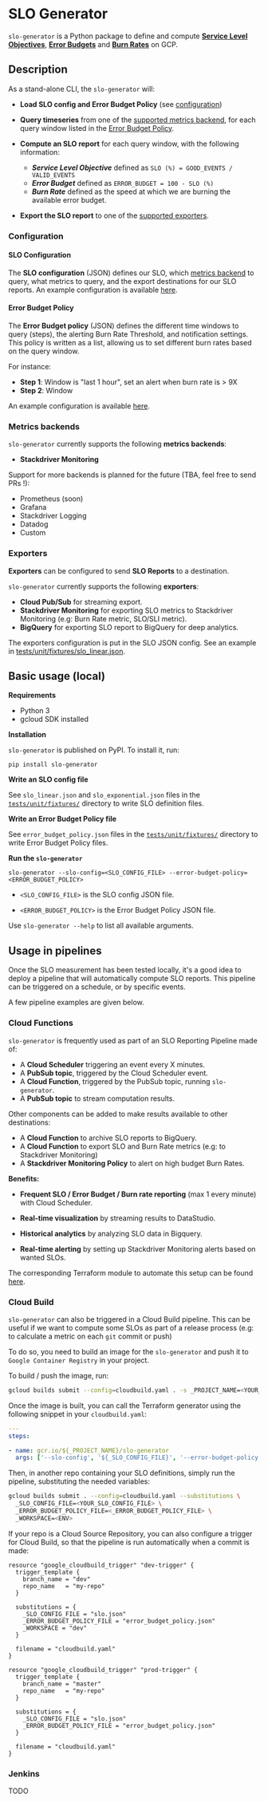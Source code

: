 # SLO Generator

`slo-generator` is a Python package to define and compute **[Service Level Objectives](https://landing.google.com/sre/sre-book/chapters/service-level-objectives/)**, **[Error Budgets](https://landing.google.com/sre/sre-book/chapters/embracing-risk/#xref_risk-management_unreliability-budgets)** and **[Burn Rates](https://landing.google.com/sre/workbook/chapters/alerting-on-slos/)** on GCP.

## Description
As a stand-alone CLI, the `slo-generator` will:

  * **Load SLO config and Error Budget Policy** (see [configuration](#configuration))

  * **Query timeseries** from one of the [supported metrics backend](#metrics-backends), for each query window listed in the [Error Budget Policy](#error-budget-policy).

  * **Compute an SLO report** for each query window, with the following information:
    * ***Service Level Objective*** defined as `SLO (%) = GOOD_EVENTS / VALID_EVENTS`
    * ***Error Budget*** defined as `ERROR_BUDGET = 100 - SLO (%)`
    * ***Burn Rate*** defined as the speed at which we are burning the available error budget.


  * **Export the SLO report** to one of the [supported exporters](#exporters).

### Configuration

#### SLO Configuration
The **SLO configuration** (JSON) defines our SLO, which [metrics backend](#backends)
to query, what metrics to query, and the export destinations for our SLO
reports. An example configuration is available [here](./tests/unit/fixtures/slo_linear.json).

#### Error Budget Policy
The **Error Budget policy** (JSON) defines the different time windows to query
(steps), the alerting Burn Rate Threshold, and notification settings. This policy
is written as a list, allowing us to set different burn rates based on the query
window.

For instance:
  * **Step 1**: Window is "last 1 hour", set an alert when burn rate is > 9X
  * **Step 2**: Window

An example configuration is available [here](./tests/unit/fixtures/error_budget_policy.json).

### Metrics backends
`slo-generator` currently supports the following **metrics backends**:
- **Stackdriver Monitoring**

Support for more backends is planned for the future (TBA, feel free to send PRs !):
- Prometheus (soon)
- Grafana
- Stackdriver Logging
- Datadog
- Custom

### Exporters
**Exporters** can be configured to send **SLO Reports** to a destination.

`slo-generator` currently supports the following **exporters**:
- **Cloud Pub/Sub** for streaming export.
- **Stackdriver Monitoring** for exporting SLO metrics to Stackdriver Monitoring
(e.g: Burn Rate metric, SLO/SLI metric).
- **BigQuery** for exporting SLO report to BigQuery for deep analytics.

The exporters configuration is put in the SLO JSON config. See an example in [tests/unit/fixtures/slo_linear.json](./tests/unit/fixtures/slo_linear.json).

## Basic usage (local)

**Requirements**

* Python 3
* gcloud SDK installed

**Installation**

`slo-generator` is published on PyPI. To install it, run:
```
pip install slo-generator
```

**Write an SLO config file**

See `slo_linear.json` and `slo_exponential.json` files in the [`tests/unit/fixtures/`](./tests/unit/fixtures) directory to write SLO definition files.

**Write an Error Budget Policy file**

See `error_budget_policy.json` files in the [`tests/unit/fixtures/`](./tests/unit/fixtures) directory to write
Error Budget Policy files.

**Run the `slo-generator`**

```
slo-generator --slo-config=<SLO_CONFIG_FILE> --error-budget-policy=<ERROR_BUDGET_POLICY>
```
  * `<SLO_CONFIG_FILE>` is the SLO config JSON file.

  * `<ERROR_BUDGET_POLICY>` is the Error Budget Policy JSON file.

Use `slo-generator --help` to list all available arguments.

## Usage in pipelines

Once the SLO measurement has been tested locally, it's a good idea to deploy a pipeline that will automatically compute SLO reports. This pipeline can be triggered on a schedule, or by specific events.

A few pipeline examples are given below.

### Cloud Functions
`slo-generator` is frequently used as part of an SLO Reporting Pipeline made of:

* A **Cloud Scheduler** triggering an event every X minutes.
* A **PubSub topic**, triggered by the Cloud Scheduler event.
* A **Cloud Function**, triggered by the PubSub topic, running `slo-generator`.
* A **PubSub topic** to stream computation results.


Other components can be added to make results available to other destinations:
* A  **Cloud Function** to archive SLO reports to BigQuery.
* A **Cloud Function** to export SLO and Burn Rate metrics (e.g: to Stackdriver Monitoring)
* A **Stackdriver Monitoring Policy** to alert on high budget Burn Rates.


**Benefits:**

* **Frequent SLO / Error Budget / Burn rate reporting** (max 1 every minute) with Cloud Scheduler.

* **Real-time visualization** by streaming results to DataStudio.

* **Historical analytics** by analyzing SLO data in Bigquery.

* **Real-time alerting** by setting up Stackdriver Monitoring alerts based on
wanted SLOs.

The corresponding Terraform module to automate this setup can be found  [here](https://github.com/terraform-google-modules/terraform-google-slo).

### Cloud Build
`slo-generator` can also be triggered in a Cloud Build pipeline. This can be useful if we want to compute some SLOs as part of a release process (e.g: to calculate a metric on each `git` commit or push)

To do so, you need to build an image for the `slo-generator` and push it to `Google Container Registry` in your project.

To build / push the image, run:

```sh
gcloud builds submit --config=cloudbuild.yaml . -s _PROJECT_NAME=<YOUR_PROJECT_NAME>
```

Once the image is built, you can call the Terraform generator using the following snippet in your `cloudbuild.yaml`:

```yaml
---
steps:

- name: gcr.io/${_PROJECT_NAME}/slo-generator
  args: ['--slo-config', '${_SLO_CONFIG_FILE}', '--error-budget-policy', '${_ERROR_BUDGET_POLICY_FILE}']
```

Then, in another repo containing your SLO definitions, simply run the pipeline, substituting the needed variables:

```sh
gcloud builds submit . --config=cloudbuild.yaml --substitutions \
  _SLO_CONFIG_FILE=<YOUR_SLO_CONFIG_FILE> \
  _ERROR_BUDGET_POLICY_FILE=<_ERROR_BUDGET_POLICY_FILE> \
  _WORKSPACE=<ENV>
```

If your repo is a Cloud Source Repository, you can also configure a trigger for
Cloud Build, so that the pipeline is run automatically when a commit is made:

```hcl
resource "google_cloudbuild_trigger" "dev-trigger" {
  trigger_template {
    branch_name = "dev"
    repo_name   = "my-repo"
  }

  substitutions = {
    _SLO_CONFIG_FILE = "slo.json"
    _ERROR_BUDGET_POLICY_FILE = "error_budget_policy.json"
    _WORKSPACE = "dev"
  }

  filename = "cloudbuild.yaml"
}

resource "google_cloudbuild_trigger" "prod-trigger" {
  trigger_template {
    branch_name = "master"
    repo_name   = "my-repo"
  }

  substitutions = {
    _SLO_CONFIG_FILE = "slo.json"
    _ERROR_BUDGET_POLICY_FILE = "error_budget_policy.json"
  }

  filename = "cloudbuild.yaml"
}
```

### Jenkins
TODO
